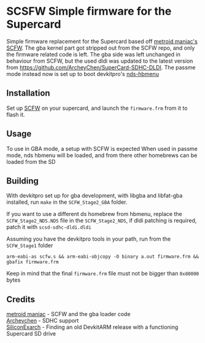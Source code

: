 # SCSFW Simple firmware for the Supercard

Simple firmware replacement for the Supercard based off [metroid maniac's](https://github.com/metroid-maniac/SCFW) [SCFW](https://github.com/metroid-maniac/SCFW).
The gba kernel part got stripped out from the SCFW repo, and only the firmware related code is left.
The gba side was left unchanged in behaviour from SCFW, but the used dldi was updated to the latest version from https://github.com/ArcheyChen/SuperCard-SDHC-DLDI.
The passme mode instead now is set up to boot devkitpro's [nds-hbmenu](https://github.com/devkitPro/nds-hb-menu)

## Installation
Set up [SCFW](https://github.com/metroid-maniac/SCFW) on your supercard, and launch the `firmware.frm` from it to flash it.

## Usage
To use in GBA mode, a setup with SCFW is expected
When used in passme mode, nds hbmenu will be loaded, and from there other homebrews can be loaded from the SD

## Building
With devkitpro set up for gba development, with libgba and libfat-gba installed, run `make` in the `SCFW_Stage2_GBA` folder.

If you want to use a different ds homebrew from hbmenu, replace the `SCFW_Stage2_NDS.NDS` file in the `SCFW_Stage2_NDS`, if dldi patching is required, patch it with `scsd-sdhc-dldi.dldi`

Assuming you have the devkitpro tools in your path, run from the `SCFW_Stage1` folder
```
arm-eabi-as scfw.s && arm-eabi-objcopy -O binary a.out firmware.frm && gbafix firmware.frm
```

Keep in mind that the final `firmware.frm` file must not be bigger than `0x80000` bytes

## Credits
[metroid maniac](https://github.com/metroid-maniac) - SCFW and the gba loader code  
[Archeychen](https://github.com/ArcheyChen) - SDHC support  
[SiliconExarch](https://github.com/SiliconExarch) - Finding an old DevkitARM release with a functioning Supercard SD drive
